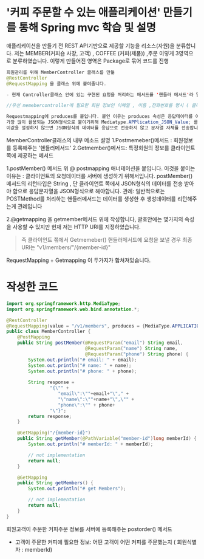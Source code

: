 # '커피 주문할 수 있는 애플리케이션' 만들기를 통해 Spring mvc 학습 및 설명

애플리케이션을 만들기 전 REST API기반으로 제공할 기능을 리소스(자원)을 분류합니다.
저는 MEMBER(커피숍 사장, 고객) , COFFEE (커피(제품)) ,주문 이렇게 3영역으로 분류하였습니다. 
이렇게 만들어진 영역은 Package로 묶어 코드를 진행


```java
회원관리를 위해 MemberController 클래스를 만듦 
@RestController 
@RequestMapping 을 클래스 위에 붙여줍니다. 

- 현재 Controller클래스 안에 있는 구현된 요청을 처리하는 메서드를 '핸들러 메서드'라 말합니다.

//우선 memebercontroller에 필요한 회원 정보인 이메일 , 이름 ,전화번호를 명시 ( 클라이언트 요청 및 응답에 필요한 정보)

Requestmapping에 produces를 붙입니다. 붙인 이유는 produces 속성은 응답데이터를 어떤 미디어 타입으로 클라이언트에게 전송할지를 설정해줍니다.
가장 많이 활용되는 JSON형식으로 붙이기위해 Mediatype.APPlication_JSON_Value; 를 붙입니다.
이값을 설정하지 않으면 JSON형식의 데이터를 응답으로 전송하지 않고 문자열 자체를 전송합니다 .
```
MemberController클래스의 내부 메소드 설명
1.Postmemeber()메서드 : 회원정보를 등록해주는 '핸들러메서드'
2.Getmember()메서드: 특정회원의 정보를 클라이언트 쪽에 제공하는 메서드 


1.postMember() 메서드 위 @ postmapping 애너테이션을 붙입니다. 이것을 붙이는 이유는 : 클라이언트의 요청데이터를 서버에 생성하기 위해서입니다.
postMember() 메서드의 리턴타입은 String , 단 클라이언트 쪽에서 JSON형식의 데이터를 전송 받아야 함으로 응답문자열을 JSON형식으로 해야합니다.
관례: 일반적으로는 POSTMethod를 처리하는 핸들러메서드는 데이터를 생성한 후 생성데이터를 리턴해주는게 관례입니다

2.@getmapping 을 getmember메서드 위에 작성합니다, 괄호안에는 몇가지의 속성을 사용할 수 있지만 현재 저는 HTTP URI를 지정하였습니다.

> 즉 클라이언트 쪾에서 Getmemeber() 핸들러메서드에 요청을 보낼 경우 최종 URI는 "v1/members/"/{member-id}"

RequestMapping + Getmapping 이 두가지가 합쳐져있습니다.

# 작성한 코드 
```java
import org.springframework.http.MediaType;
import org.springframework.web.bind.annotation.*;

@RestController
@RequestMapping(value = "/v1/members", produces = {MediaType.APPLICATION_JSON_VALUE})
public class MemberController {
    @PostMapping
    public String postMember(@RequestParam("email") String email,
                             @RequestParam("name") String name,
                             @RequestParam("phone") String phone) {
        System.out.println("# email: " + email);
        System.out.println("# name: " + name);
        System.out.println("# phone: " + phone);
        
        String response =
                "{\"" + 
                   "email\":\""+email+"\"," + 
                   "\"name\":\""+name+"\",\"" + 
                   "phone\":\"" + phone+ 
                "\"}";
        return response;
    }

    @GetMapping("/{member-id}")
    public String getMember(@PathVariable("member-id")long memberId) {
        System.out.println("# memberId: " + memberId);

        // not implementation
        return null;
    }

    @GetMapping
    public String getMembers() {
        System.out.println("# get Members");

        // not implementation
        return null;
    }
}
```

회원고객이 주문한 커피주문 정보를 서버에 등록해주는 postorder() 메서드
- 고객이 주문한 커피에 필요한 정보: 어떤 고객이 어떤 커피를 주문했는지 ( 회원식별자 : memberId) 
